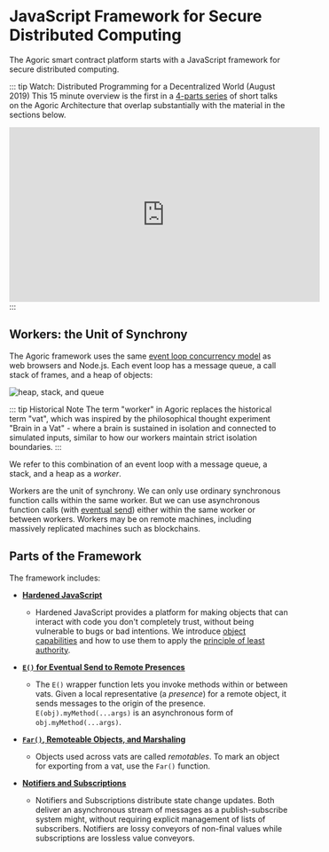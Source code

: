 # JavaScript Framework for Secure Distributed Computing

The Agoric smart contract platform starts with a JavaScript framework
for secure distributed computing.

::: tip Watch: Distributed Programming for a Decentralized World (August 2019)
This 15 minute overview is the first in a
[4-parts series](https://www.youtube.com/playlist?list=PLzDw4TTug5O1oHRbp2HkcvKABAY9FKsmG)
of short talks on the Agoric Architecture that overlap substantially with the material in
the sections below.
<br />
<ClientOnly>

<iframe width="560" height="315" src="https://www.youtube.com/embed/52SgGFpWjsY?list=PLzDw4TTug5O1oHRbp2HkcvKABAY9FKsmG" title="YouTube video player" frameborder="0" allow="accelerometer; autoplay; clipboard-write; encrypted-media; gyroscope; picture-in-picture" allowfullscreen></iframe>
</ClientOnly>
:::

## Workers: the Unit of Synchrony

The Agoric framework uses the same [event loop concurrency model](https://developer.mozilla.org/en-US/docs/Web/JavaScript/EventLoop) as web browsers and Node.js.
Each event loop has a message queue, a call stack of frames, and a heap of objects:

![heap, stack, and queue](https://developer.mozilla.org/en-US/docs/Web/JavaScript/Event_Loop/the_javascript_runtime_environment_example.svg)

::: tip Historical Note
The term "worker" in Agoric replaces the historical term "vat", which was inspired by the philosophical thought experiment "Brain in a Vat" - where a brain is sustained in isolation and connected to simulated inputs, similar to how our workers maintain strict isolation boundaries.
:::

We refer to this combination of an event loop with a message queue, a stack, and a heap as a _worker_.

Workers are the unit of synchrony. We can only use ordinary synchronous
function calls within the same worker. But we can use asynchronous function calls
(with [eventual send](./eventual-send)) either within the same worker or between workers.
Workers may be on remote machines, including massively replicated machines such as blockchains.

## Parts of the Framework

The framework includes:

- **[Hardened JavaScript](./hardened-js)**

  - Hardened JavaScript provides a platform for
    making objects that can interact with code you don't completely trust,
    without being vulnerable to bugs or bad intentions.
    We introduce [object capabilities](./hardened-js#object-capabilities-ocaps) and how to use them
    to apply the [principle of least authority](./hardened-js#the-principle-of-least-authority-pola).

- **[`E()` for Eventual Send to Remote Presences](./eventual-send)**

  - The `E()` wrapper function lets
    you invoke methods within or between vats.
    Given a local representative (a _presence_) for a remote object,
    it sends messages to the origin of the presence.
    `E(obj).myMethod(...args)` is an asynchronous form of `obj.myMethod(...args)`.

- **[`Far()`, Remoteable Objects, and Marshaling](./far)**

  - Objects used across vats are called _remotables_.
    To mark an object for exporting from a vat, use the `Far()` function.

- **[Notifiers and Subscriptions](./notifiers)**
  - Notifiers and Subscriptions distribute state change
    updates. Both deliver an asynchronous stream of messages as a publish-subscribe system
    might, without requiring explicit management of lists of subscribers. Notifiers are
    lossy conveyors of non-final values while subscriptions are lossless value conveyors.
